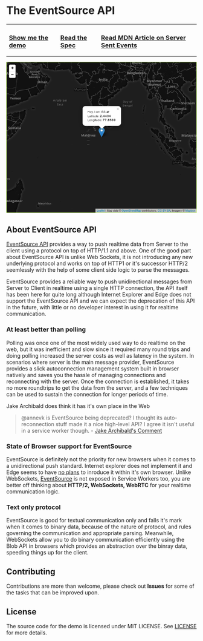 # The EventSource API

<!-- Table containing a few important links -->
<table>
    <tr>
        <td><h3><a href="https://the-eventsource-demo-lacfhxlpdm.now.sh/">Show me the demo</a></h3></td>
        <td><h3><a href="https://html.spec.whatwg.org/multipage/server-sent-events.html">Read the Spec</a></h3></td>
        <td><h3><a href="https://developer.mozilla.org/en-US/docs/Web/API/Server-sent_events/Using_server-sent_events">Read <b>MDN</b> Article on Server Sent Events</a></h3></td>
    </tr>
</table>
<!-- End table -->

![ISS Map Screenshot from the Demo](./.github/readme-assets/map-shot.png)

## About EventSource API

[EventSource API](https://developer.mozilla.org/en-US/docs/Web/API/EventSource) provides a way to push realtime data from Server to the client using a protocol on top of HTTP/1.1 and above. One of the good part about EventSource API is unlike Web Sockets, it is not introducing any new underlying protocol and works on top of HTTP1 or it's successor HTTP/2 seemlessly with the help of some client side logic to parse the messages.

EventSource provides a reliable way to push unidirectional messages from Server to Client in realtime using a single HTTP connection, the API itself has been here for quite long although Internet Explorer and Edge does not support the EventSource API and we can expect the deprecation of this API in the future, with little or no developer interest in using it for realtime communication. 

### At least better than polling

Polling was once one of the most widely used way to do realtime on the web, but it was inefficient and slow since it required many round trips and doing polling increased the server costs as well as latency in the system. In scenarios where server is the main message provider, EventSource provides a slick autoconnection management system built in browser natively and saves you the hassle of managing connections and reconnecting with the server. Once the connection is established, it takes no more roundtrips to get the data from the server, and a few techniques can be used to sustain the connection for longer periods of time.

Jake Archibald does think it has it's own place in the Web

> @annevk is EventSource being deprecated? I thought its auto-reconnection stuff made it a nice high-level API? I agree it isn't useful in a service worker though. - [Jake Archibald's Comment](https://github.com/w3c/ServiceWorker/issues/947#issuecomment-290579201)

### State of Browser support for EventSource

EventSource is definitely not the priority for new browsers when it comes to a unidirectional push standard. Internet explorer does not implement it and Edge seems to have [no plans](https://github.com/w3c/ServiceWorker/issues/947#issuecomment-255626995) to inroduce it within it's own browser. Unlike WebSockets, [EventSource](https://github.com/w3c/ServiceWorker/issues/947) is not exposed in Service Workers too, you are better off thinking about **HTTP/2, WebSockets, WebRTC** for your realtime communication logic. 

### Text only protocol

EventSource is good for textual communication only and falls it's mark when it comes to binary
data, because of the nature of protocol, and rules governing the communication and appropriate parsing. Meanwhile, WebSockets allow you to do binary communication efficiently using the Blob API in browsers which provides an abstraction over the binray data, speeding things up for the client. 


## Contributing

Contributions are more than welcome, please check out **Issues** for some of the tasks
that can be improved upon.

## License

The source code for the demo is licensed under MIT LICENSE. See [LICENSE](LICENSE)
for more details.